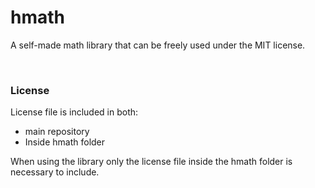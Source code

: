 # hmath
A self-made math library that can be freely used under the MIT license.

&nbsp;

### License
License file is included in both:
- main repository
- Inside hmath folder

When using the library only the license file inside the hmath folder is necessary to include. 
